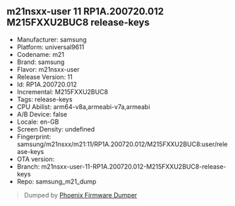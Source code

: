 ## m21nsxx-user 11 RP1A.200720.012 M215FXXU2BUC8 release-keys
- Manufacturer: samsung
- Platform: universal9611
- Codename: m21
- Brand: samsung
- Flavor: m21nsxx-user
- Release Version: 11
- Id: RP1A.200720.012
- Incremental: M215FXXU2BUC8
- Tags: release-keys
- CPU Abilist: arm64-v8a,armeabi-v7a,armeabi
- A/B Device: false
- Locale: en-GB
- Screen Density: undefined
- Fingerprint: samsung/m21nsxx/m21:11/RP1A.200720.012/M215FXXU2BUC8:user/release-keys
- OTA version: 
- Branch: m21nsxx-user-11-RP1A.200720.012-M215FXXU2BUC8-release-keys
- Repo: samsung_m21_dump


>Dumped by [Phoenix Firmware Dumper](https://github.com/DroidDumps/phoenix_firmware_dumper)
